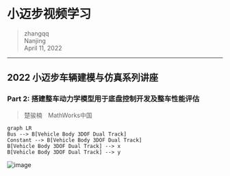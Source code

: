 # 小迈步视频学习

>zhangqq  
>Nanjing  
>April 11, 2022
---



## 2022 小迈步车辆建模与仿真系列讲座
### Part 2: 搭建整车动力学模型用于底盘控制开发及整车性能评估
>楚骏楠&emsp;MathWorks中国

```mermaid
graph LR
Bus --> B[Vehicle Body 3DOF Dual Track]
Constant --> B[Vehicle Body 3DOF Dual Track]
B[Vehicle Body 3DOF Dual Track] --> x
B[Vehicle Body 3DOF Dual Track] --> y
```
![image](https://user-images.githubusercontent.com/48160597/162764920-a7d72f55-d1e1-47a2-88ca-6f86e7eb0d22.png)




